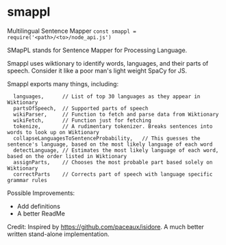 # smappl
Multilingual Sentence Mapper
`const smappl = require('<path>/<to>/node_api.js')`

SMapPL stands for Sentence Mapper for Processing Language. 

Smappl uses wiktionary to identify words, languages, and their parts of speech. Consider it like a poor man's light weight SpaCy for JS.

Smappl exports many things, including:
```
  languages,      // List of top 30 languages as they appear in Wiktionary
  partsOfSpeech,  // Supported parts of speech
  wikiParser,     // Function to fetch and parse data from Wiktionary
  wikiFetch,      // Function just for fetching
  tokenize,       // A rudimentary tokenizer. Breaks sentences into words to look up on Wiktionary
  collapseLanguagesToSentenceProbability,   // This guesses the sentence's language, based on the most likely language of each word
  detectLanguage, // Estimates the most likely language of each word, based on the order listed in Wiktionary
  assignParts,    // Chooses the most probable part based solely on Wiktionary
  correctParts    // Corrects part of speech with language specific grammar rules
```


Possible Improvements:
* Add definitions
* A better ReadMe

Credit:
Inspired by https://github.com/paceaux/isidore. A much better written stand-alone implementation.
